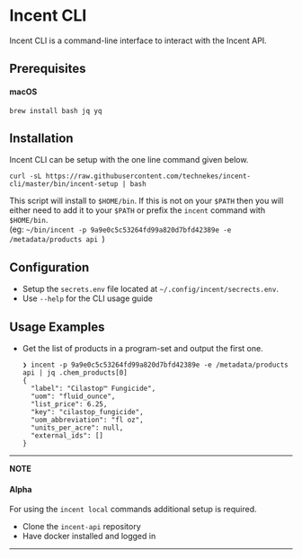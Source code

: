 # Incent CLI

Incent CLI is a command-line interface to interact with the Incent API.


## Prerequisites

#### macOS
```
brew install bash jq yq
```

## Installation
Incent CLI can be setup with the one line command given below.

```console
curl -sL https://raw.githubusercontent.com/technekes/incent-cli/master/bin/incent-setup | bash
```
This script will install to `$HOME/bin`. If this is not on your `$PATH` then you will either need to add it to your `$PATH` or prefix the `incent` command with `$HOME/bin`. <br>
(eg: `~/bin/incent -p 9a9e0c5c53264fd99a820d7bfd42389e -e /metadata/products api `)

## Configuration

* Setup the `secrets.env` file located at `~/.config/incent/secrects.env`.
* Use `--help` for the CLI usage guide

## Usage Examples

* Get the list of products in a program-set and output the first one.
  ```console
  ❯ incent -p 9a9e0c5c53264fd99a820d7bfd42389e -e /metadata/products api | jq .chem_products[0]
  {
    "label": "Cilastop™ Fungicide",
    "uom": "fluid_ounce",
    "list_price": 6.25,
    "key": "cilastop_fungicide",
    "uom_abbreviation": "fl oz",
    "units_per_acre": null,
    "external_ids": []
  }
  ```

---
**NOTE**

  #### Alpha
  For using the `incent local` commands additional setup is required.

  * Clone the `incent-api` repository
  * Have docker installed and logged in

---